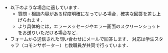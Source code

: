 - 以下のような場合に適しています．
  - 質問・相談内容がある程度明確になっている場合．確実な回答を差し上げられます．
  - より具体的には，エラーメッセージやエラー画面のスクリーンショットをお送りいただける場合など．
- フォームから送信された問い合わせにメールで回答します．
  対応は学生スタッフ（コモンサポーター）と教職員が共同で行っています．
